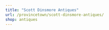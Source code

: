 ```yaml
---
title: "Scott Dinsmore Antiques"
url: /provincetown/scott-dinsmore-antiques/
shop: antiques
---
```

